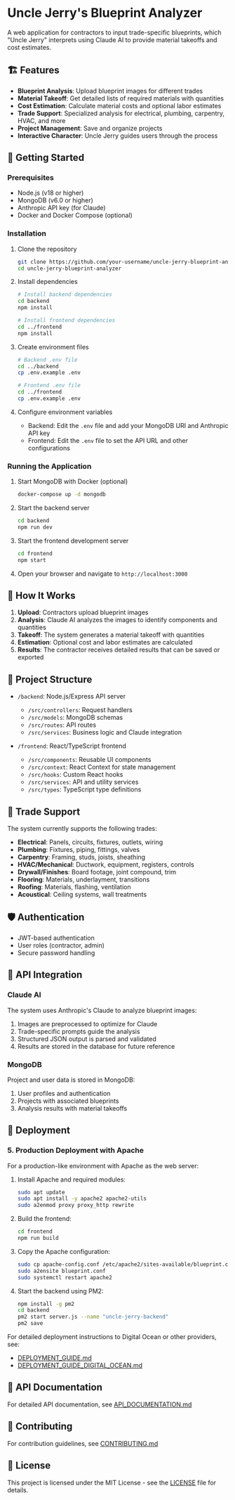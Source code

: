 # Uncle Jerry's Blueprint Analyzer

A web application for contractors to input trade-specific blueprints, which "Uncle Jerry" interprets using Claude AI to provide material takeoffs and cost estimates.

## 🏗️ Features

- **Blueprint Analysis**: Upload blueprint images for different trades
- **Material Takeoff**: Get detailed lists of required materials with quantities
- **Cost Estimation**: Calculate material costs and optional labor estimates
- **Trade Support**: Specialized analysis for electrical, plumbing, carpentry, HVAC, and more
- **Project Management**: Save and organize projects
- **Interactive Character**: Uncle Jerry guides users through the process

## 🚀 Getting Started

### Prerequisites

- Node.js (v18 or higher)
- MongoDB (v6.0 or higher)
- Anthropic API key (for Claude)
- Docker and Docker Compose (optional)

### Installation

1. Clone the repository
   ```bash
   git clone https://github.com/your-username/uncle-jerry-blueprint-analyzer.git
   cd uncle-jerry-blueprint-analyzer
   ```

2. Install dependencies
   ```bash
   # Install backend dependencies
   cd backend
   npm install

   # Install frontend dependencies
   cd ../frontend
   npm install
   ```

3. Create environment files
   ```bash
   # Backend .env file
   cd ../backend
   cp .env.example .env
   ```
   
   ```bash
   # Frontend .env file
   cd ../frontend
   cp .env.example .env
   ```

4. Configure environment variables
   - Backend: Edit the `.env` file and add your MongoDB URI and Anthropic API key
   - Frontend: Edit the `.env` file to set the API URL and other configurations

### Running the Application

1. Start MongoDB with Docker (optional)
   ```bash
   docker-compose up -d mongodb
   ```

2. Start the backend server
   ```bash
   cd backend
   npm run dev
   ```

3. Start the frontend development server
   ```bash
   cd frontend
   npm start
   ```

4. Open your browser and navigate to `http://localhost:3000`

## 🧠 How It Works

1. **Upload**: Contractors upload blueprint images
2. **Analysis**: Claude AI analyzes the images to identify components and quantities
3. **Takeoff**: The system generates a material takeoff with quantities
4. **Estimation**: Optional cost and labor estimates are calculated
5. **Results**: The contractor receives detailed results that can be saved or exported

## 🔧 Project Structure

- `/backend`: Node.js/Express API server
  - `/src/controllers`: Request handlers
  - `/src/models`: MongoDB schemas
  - `/src/routes`: API routes
  - `/src/services`: Business logic and Claude integration

- `/frontend`: React/TypeScript frontend
  - `/src/components`: Reusable UI components
  - `/src/context`: React Context for state management
  - `/src/hooks`: Custom React hooks
  - `/src/services`: API and utility services
  - `/src/types`: TypeScript type definitions

## 🚪 Trade Support

The system currently supports the following trades:

- **Electrical**: Panels, circuits, fixtures, outlets, wiring
- **Plumbing**: Fixtures, piping, fittings, valves
- **Carpentry**: Framing, studs, joists, sheathing
- **HVAC/Mechanical**: Ductwork, equipment, registers, controls
- **Drywall/Finishes**: Board footage, joint compound, trim
- **Flooring**: Materials, underlayment, transitions
- **Roofing**: Materials, flashing, ventilation
- **Acoustical**: Ceiling systems, wall treatments

## 🛡️ Authentication

- JWT-based authentication
- User roles (contractor, admin)
- Secure password handling

## 🔌 API Integration

### Claude AI

The system uses Anthropic's Claude to analyze blueprint images:

1. Images are preprocessed to optimize for Claude
2. Trade-specific prompts guide the analysis
3. Structured JSON output is parsed and validated
4. Results are stored in the database for future reference

### MongoDB

Project and user data is stored in MongoDB:

1. User profiles and authentication
2. Projects with associated blueprints
3. Analysis results with material takeoffs

## 🚀 Deployment

### 5. Production Deployment with Apache

For a production-like environment with Apache as the web server:

1. Install Apache and required modules:
   ```bash
   sudo apt update
   sudo apt install -y apache2 apache2-utils
   sudo a2enmod proxy proxy_http rewrite
   ```

2. Build the frontend:
   ```bash
   cd frontend
   npm run build
   ```

3. Copy the Apache configuration:
   ```bash
   sudo cp apache-config.conf /etc/apache2/sites-available/blueprint.conf
   sudo a2ensite blueprint.conf
   sudo systemctl restart apache2
   ```

4. Start the backend using PM2:
   ```bash
   npm install -g pm2
   cd backend
   pm2 start server.js --name "uncle-jerry-backend"
   pm2 save
   ```

For detailed deployment instructions to Digital Ocean or other providers, see:
- [DEPLOYMENT_GUIDE.md](./DEPLOYMENT_GUIDE.md)
- [DEPLOYMENT_GUIDE_DIGITAL_OCEAN.md](./DEPLOYMENT_GUIDE_DIGITAL_OCEAN.md)

## 📄 API Documentation

For detailed API documentation, see [API_DOCUMENTATION.md](./API_DOCUMENTATION.md)

## 🤝 Contributing

For contribution guidelines, see [CONTRIBUTING.md](./CONTRIBUTING.md)

## 📝 License

This project is licensed under the MIT License - see the [LICENSE](LICENSE) file for details.
